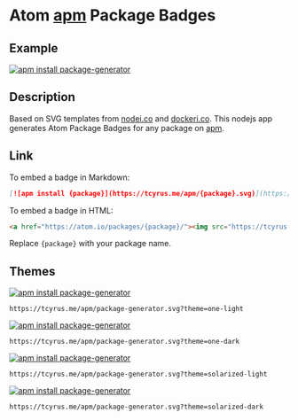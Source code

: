 # Atom [apm](https://github.com/atom/apm) Package Badges

## Example

[![apm install package-generator](https://tcyrus.me/apm/package-generator.svg)](https://atom.io/packages/package-generator)

## Description

Based on SVG templates from [nodei.co](https://nodei.co) and [dockeri.co](https://dockeri.co). This nodejs app generates Atom Package Badges for any package on [apm](https://github.com/atom/apm).

## Link

To embed a badge in Markdown:

```md
[![apm install {package}](https://tcyrus.me/apm/{package}.svg)](https://atom.io/packages/{package})
```

To embed a badge in HTML:

```html
<a href="https://atom.io/packages/{package}/"><img src="https://tcyrus.me/apm/{package}.png" alt="apm install {package}"></a>
```

Replace `{package}` with your package name.

## Themes

[![apm install package-generator](https://tcyrus.me/apm/package-generator.svg?theme=one-light)](https://atom.io/packages/package-generator)

```
https://tcyrus.me/apm/package-generator.svg?theme=one-light
```

[![apm install package-generator](https://tcyrus.me/apm/package-generator.svg?theme=one-dark)](https://atom.io/packages/package-generator)

```
https://tcyrus.me/apm/package-generator.svg?theme=one-dark
```

[![apm install package-generator](https://tcyrus.me/apm/package-generator.svg?theme=solarized-light)](https://atom.io/packages/package-generator)

```
https://tcyrus.me/apm/package-generator.svg?theme=solarized-light
```

[![apm install package-generator](https://tcyrus.me/apm/package-generator.svg?theme=solarized-dark)](https://atom.io/packages/package-generator)

```
https://tcyrus.me/apm/package-generator.svg?theme=solarized-dark
```
